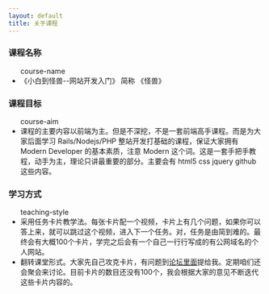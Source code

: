 ```yaml
---
layout: default
title: 关于课程
---
```


<div class="about container">
  <div class="about-card">
    <h3>课程名称</h3>
    <ul>
      <div class='id'>course-name</div>
      <li>
         《小白到怪兽--网站开发入门》 简称 《怪兽》
      </li>
    </ul>
  </div>
  <div class="about-card">
    <h3>课程目标</h3>
    <ul>
      <div class='id'>course-aim</div>
      <li>
        课程的主要内容以前端为主。但是不深挖，不是一套前端高手课程。而是为大家后面学习
        Rails/Nodejs/PHP 整站开发打基础的课程，保证大家拥有 Modern Developer
        的基本素质，注意 Modern
        这个词。这是一套手把手教程，动手为主，理论只讲最重要的部分。主要会有 html5 css
        jquery  github  这些内容。
      </li>
    </ul>
  </div>

  <div class="card">
    <h3>学习方式</h3>
    <ul>
      <div class='id'>teaching-style</div>
      <li>
        采用任务卡片教学法。每张卡片配一个视频，卡片上有几个问题，如果你可以答上来，就可以跳过这个视频，进入下一个任务。对，任务是由简到难的。最终会有大概100个卡片，学完之后会有一个自己一行行写成的有公网域名的个人网站。
      </li>
      <li>
        翻转课堂形式。大家先自己攻克卡片，有问题到<a href="http://happyec.org">论坛里面</a>提给我。定期咱们还会聚会来讨论。目前卡片的数目还没有100个，我会根据大家的意见不断迭代这些卡片内容的。
      </li>
    </ul>
  </div>
</div>
